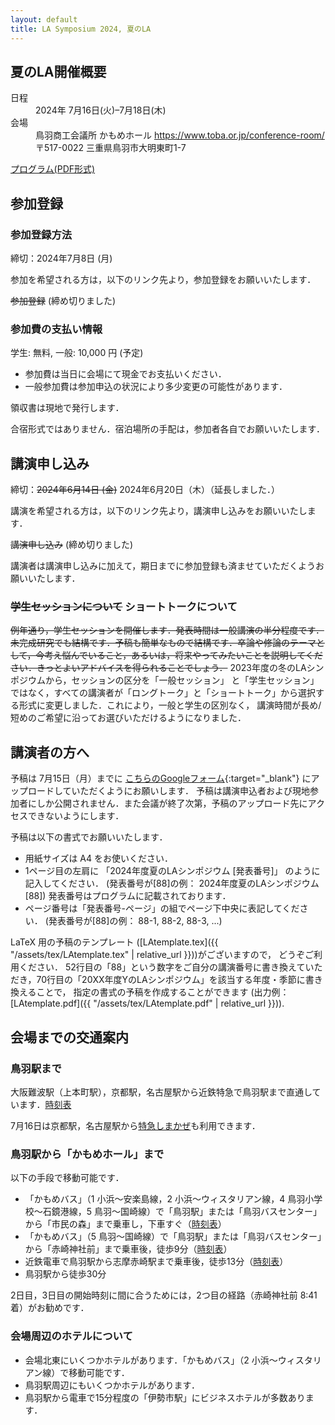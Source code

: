 ```yaml
---
layout: default
title: LA Symposium 2024, 夏のLA
---
```


夏のLA開催概要
--------
<dl>
  <dt>日程</dt>
  <dd>2024年 <time datetime="2024-07-16">7月16日(火)</time>–<time datetime="2024-07-18">7月18日(木)</time></dd>
  <dt>会場</dt>
  <dd>鳥羽商工会議所 かもめホール <a href="https://www.toba.or.jp/conference-room/" target="_blank">https://www.toba.or.jp/conference-room/</a></dd>
  <dd>〒517-0022 三重県鳥羽市大明東町1-7</dd>
</dl>


<!--
[プログラム(HTML形式)](./summer_program.html)
-->
[プログラム(PDF形式)](./la2024s_program_v2.pdf)

<!--
<p>
  <a href="{{site.baseurl}}/2023/la2023s1.jpg">
  <img src="{{site.baseurl}}/2023/la2023s1.jpg" border="0" width="300px" height="200px"></a>
  <a href="{{site.baseurl}}/2023/la2023s2.jpg">
  <img src="{{site.baseurl}}/2023/la2023s2.jpg" border="0" width="300px" height="200px"></a>
</p>
-->



参加登録
--------
### 参加登録方法

締切：2024年7月8日 (月)

参加を希望される方は，以下のリンク先より，参加登録をお願いいたします．

<del>参加登録</del> (締め切りました)
<!-- [参加登録](https://art.ist.hokudai.ac.jp/LA/sanka/){:target="_blank"} -->
 



### 参加費の支払い情報

学生: 無料, 一般: 10,000 円 (予定)
* 参加費は当日に会場にて現金でお支払いください．
* 一般参加費は参加申込の状況により多少変更の可能性があります．

領収書は現地で発行します． 

合宿形式ではありません．宿泊場所の手配は，参加者各自でお願いいたします．


講演申し込み
--------
締切：~~2024年6月14日 (金)~~ 2024年6月20日（木）（延長しました．）


講演を希望される方は，以下のリンク先より，講演申し込みをお願いいたします．




<del>講演申し込み</del> (締め切りました)
<!-- [講演申し込み](https://art.ist.hokudai.ac.jp/LA/kouen/){:target="_blank"} -->


講演者は講演申し込みに加えて，期日までに参加登録も済ませていただくようお願いいたします．


### ~~学生セッションについて~~ ショートトークについて
~~例年通り，学生セッションを開催します．発表時間は一般講演の半分程度です．未完成研究でも結構です．予稿も簡単なもので結構です．卒論や修論のテーマとして，今考え悩んでいること，あるいは，将来やってみたいことを説明してください．きっとよいアドバイスを得られることでしょう．~~ 
2023年度の冬のLAシンポジウムから，セッションの区分を「一般セッション」 と「学生セッション」ではなく，すべての講演者が「ロングトーク」と「ショートトーク」から選択する形式に変更しました．これにより，一般と学生の区別なく， 講演時間が長め/短めのご希望に沿ってお選びいただけるようになりました．


講演者の方へ
--------
予稿は 7月15日（月）までに [こちらのGoogleフォーム](https://forms.gle/PusJFGfuLLAUEjNV7){:target="_blank"} にアップロードしていただくようにお願いします．
予稿は講演申込者および現地参加者にしか公開されません．また会議が終了次第，予稿のアップロード先にアクセスできないようにします．

予稿は以下の書式でお願いいたします．

* 用紙サイズは A4 をお使いください．
* 1ページ目の左肩に 「2024年度夏のLAシンポジウム [発表番号]」 のように記入してください． (発表番号が[88]の例： 2024年度夏のLAシンポジウム [88])
発表番号はプログラムに記載されております．
* ページ番号は「発表番号-ページ」の組でページ下中央に表記してください． (発表番号が[88]の例： 88-1, 88-2, 88-3, ...)

LaTeX 用の予稿のテンプレート ([LAtemplate.tex]({{ "/assets/tex/LAtemplate.tex" | relative_url }}))がございますので， どうぞご利用ください．
52行目の「88」という数字をご自分の講演番号に書き換えていただき，70行目の「20XX年度YのLAシンポジウム」を該当する年度・季節に書き換えることで， 指定の書式の予稿を作成することができます (出力例：[LAtemplate.pdf]({{ "/assets/tex/LAtemplate.pdf" | relative_url }})).



会場までの交通案内
--------

### 鳥羽駅まで

大阪難波駅（上本町駅），京都駅，名古屋駅から近鉄特急で鳥羽駅まで直通しています．[時刻表](https://www.kintetsu.co.jp/gyoumu/Express/A10002.html#sec03)

7月16日は京都駅，名古屋駅から[特急しまかぜ](https://www.kintetsu.co.jp/senden/shimakaze/)も利用できます．

### 鳥羽駅から「かもめホール」まで

以下の手段で移動可能です．

* 「かもめバス」（1 小浜～安楽島線，2 小浜～ウィスタリアン線，4 鳥羽小学校～石鏡港線，5 鳥羽～国崎線）で「鳥羽駅」または「鳥羽バスセンター」から「市民の森」まで乗車し，下車すぐ（[時刻表](https://www.city.toba.mie.jp/soshiki/t_kanri/gyomu/doro_kotsu/kokyo_kotsu/1642.html)）
* 「かもめバス」（5 鳥羽～国崎線）で「鳥羽駅」または「鳥羽バスセンター」から「赤崎神社前」まで乗車後，徒歩9分（[時刻表](https://www.city.toba.mie.jp/soshiki/t_kanri/gyomu/doro_kotsu/kokyo_kotsu/1642.html)）
* 近鉄電車で鳥羽駅から志摩赤崎駅まで乗車後，徒歩13分（[時刻表](https://www.kintetsu.co.jp/station/station_info/station20007.html)）
* 鳥羽駅から徒歩30分

2日目，3日目の開始時刻に間に合うためには，2つ目の経路（赤崎神社前 8:41着）がお勧めです．

### 会場周辺のホテルについて

* 会場北東にいくつかホテルがあります．「かもめバス」（2 小浜～ウィスタリアン線）で移動可能です．
* 鳥羽駅周辺にもいくつかホテルがあります．
* 鳥羽駅から電車で15分程度の「伊勢市駅」にビジネスホテルが多数あります．

